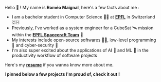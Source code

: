 Hello 👋 ! My name is <b>Roméo Maignal</b>, here's a few facts about me :
- I am a bachelor student in Computer Science 👨‍💻 at [<b>EPFL</b>](https://www.epfl.ch/) in Switzerland 🇨🇭
- Previously, I've worked as a system engineer for a CubeSat 🛰️ mission within the [<b>EPFL Spacecraft Team</b>](https://www.epflspacecraftteam.ch/) 🚀
- My interests include open-source softwares ⛓️‍💥, low-level programming 💾 and cyber-security 🔐
- I'm also super excited about the applications of AI 🤖 and ML 🧠 in the productivity workflow of software projects

Here's my [<b>resume</b>](https://github.com/relogamimano/my-resume/blob/main/cv_romeo_maignal.pdf) if you wanna know more about me.

<b>I pinned below a few projects I'm proud of, check it out !</b>
